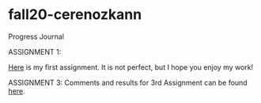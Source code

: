 # fall20-cerenozkann

Progress Journal

ASSIGNMENT 1:

[Here](files/Homework1-HTML.html) is my first assignment. It is not perfect, but I hope you enjoy my work!

ASSIGNMENT 3:
Comments and results for 3rd Assignment can be found [here](files/Homework-3.html).


